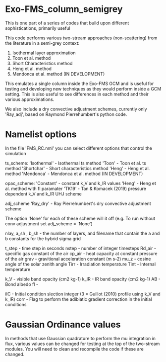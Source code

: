 # Exo-FMS_column_semigrey

This is one part of a series of codes that build upon different sophistications, primarily useful 

This code performs various two-stream approaches (non-scattering) from the literature in a semi-grey context:
1. Isothermal layer approximation
2. Toon et al. method
3. Short Characteristics method
4. Heng et al. method
5. Mendonca et al. method (IN DEVELOPMENT)

This emulates a single column inside the Exo-FMS GCM and is useful for testing and developing new techniques
as they would perform inside a GCM setting. This is also useful to see differences in each method and their various approximations.


We also include a dry convective adjustment schemes, currently only 'Ray_adj', based on Raymond Pierrehumbert's python code.

# Namelist options

In the file 'FMS_RC.nml' you can select different options that control the simulation

ts_scheme: 
'Isothermal' - Isothermal ts method
'Toon' - Toon et al. ts method
'Shortchar' -  Short characteristics method
'Heng' - Heng et al. method
'Mendonca' - Mendonca et al. method (IN DEVELOPMENT)

opac_scheme:
'Constant' - constant k_V and k_IR values
'Heng' - Heng et al. method with fl paramater
'TK19' - Tan & Komacek (2019) pressure dependent k_V and k_IR UHJ scheme

adj_scheme
'Ray_dry' - Ray Pierrehumbert's dry convective adjustment scheme

The option 'None' for each of these scheme will it off (e.g. To run without conv adjustment set adj_scheme = 'None')

nlay, a_sh , b_sh - the number of layers, and filename that contain the a and b constants for the hybrid sigma grid

t_step - time step in seconds
nstep - number of integer timesteps
Rd_air - specific gas constant of the air
cp_air - heat capacity at constant pressure of the air
grav - gravitional acceleration constant (m s-2)
mu_z - cosine angle of the solar zenith angle
Tirr - Irradiation temperature
Tint - Internal temperature

k_V - visible band opacity (cm2 kg-1)
k_IR - IR band opacity (cm2 kg-1)
AB - Bond albedo
fl - 

iIC - Initial condition slection integer (3 = Guillot (2010) profile using k_V and k_IR)
corr - Flag to perform the adibiatic gradient correction in the initial conditions

# Gaussian Ordinance values

In methods that use Gaussian quadrature to perform the mu integration in flux, various values can be changed for testing at the top of the two-stream modules.
You will need to clean and recompile the code if these are changed.
